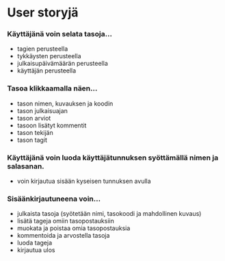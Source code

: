 # User storyjä

### Käyttäjänä voin selata tasoja...
* tagien perusteella
* tykkäysten perusteella
* julkaisupäivämäärän perusteella
* käyttäjän perusteella

### Tasoa klikkaamalla näen...
* tason nimen, kuvauksen ja koodin
* tason julkaisuajan
* tason arviot
* tasoon lisätyt kommentit
* tason tekijän
* tason tagit

### Käyttäjänä voin luoda käyttäjätunnuksen syöttämällä nimen ja salasanan.
* voin kirjautua sisään kyseisen tunnuksen avulla

### Sisäänkirjautuneena voin...

* julkaista tasoja (syötetään nimi, tasokoodi ja mahdollinen kuvaus)
* lisätä tageja omiin tasopostauksiin
* muokata ja poistaa omia tasopostauksia
* kommentoida ja arvostella tasoja
* luoda tageja
* kirjautua ulos
